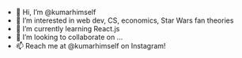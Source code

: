 - 👋 Hi, I’m @kumarhimself
- 👀 I’m interested in web dev, CS, economics, Star Wars fan theories
- 🌱 I’m currently learning React.js
- 💞️ I’m looking to collaborate on ...
- 📫 Reach me at @kumarhimself on Instagram!
